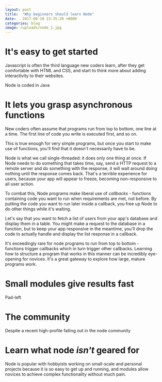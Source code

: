 ```yaml
---
layout: post
title:  "Why beginners should learn Node"
date:   2017-08-18 23:35:20 +0000
categories: blog
image: /uploads/node_1.jpg
---
```


It's easy to get started
=====

Javascript is often the third language new coders learn, after they get comfortable with HTML and CSS, and start to think more about adding interactivity to their websites.

Node is coded in Java


It lets you grasp asynchronous functions
=====

New coders often assume that programs run from top to bottom, one line at a time. The first line of code you write is executed first, and so on.

This is true enough for very simple programs, but once you start to make use of functions, you'll find that it doesn't necessarily have to be.

Node is what we call single-threaded: it does only one thing at once. If Node needs to do something that takes time, say, send a HTTP request to a remote server and do something with the response, it will wait around doing nothing until the response comes back. That's a terrible experience for users, because your app will appear to freeze, becoming non-responsive to all user action.

To combat this, Node programs make liberal use of *callbacks* - functions containing code you want to run when requirements are met, not before. By putting the code you want to run later inside a callback, you free up Node to do other things while it's waiting.

Let's say that you want to fetch a list of users from your app's database and display them in a table. You might make a request to the database in a function, but to keep your app responsive in the meantime, you'll drop the code to actually handle and display the list response in a callback.

It's exceedingly rare for node programs to run from top to bottom - functions trigger callbacks which in turn trigger other callbacks. Learning how to structure a program that works in this manner can be incredibly eye-opening for novices. It's a great gateway to explore how large, mature programs work.


Small modules give results fast
=====

Pad-left


The community
======

Despite a recent high-profile falling out in the node community


Learn what node *isn't* geared for
=====

Node is popular with hobbyists working on small-scale and personal projects because it is so easy to get up and running, and modules allow novices to achieve complex functionality without much pain.
